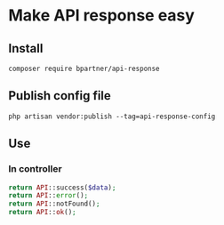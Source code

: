 # Make API response easy

## Install

```
composer require bpartner/api-response
```

## Publish config file

```
php artisan vendor:publish --tag=api-response-config
```

## Use

### In controller 

```php
return API::success($data);
return API::error();
return API::notFound();
return API::ok();
```

